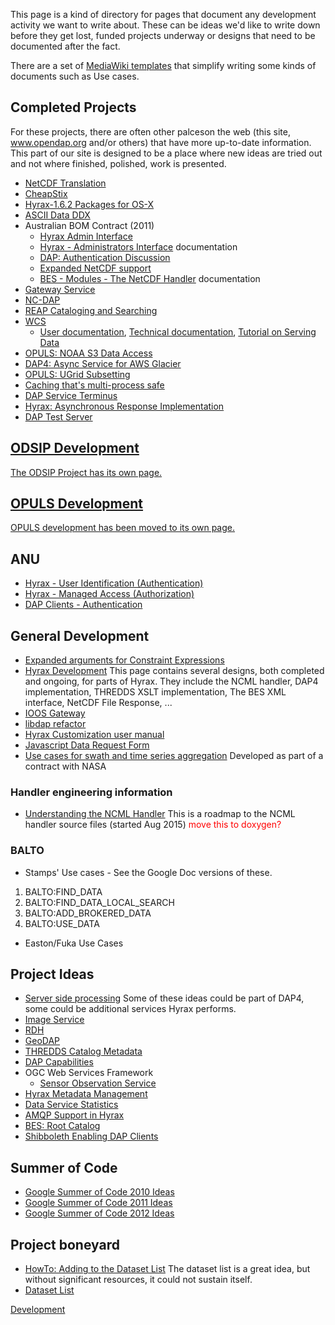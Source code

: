 This page is a kind of directory for pages that document any development
activity we want to write about. These can be ideas we'd like to write
down before they get lost, funded projects underway or designs that need
to be documented after the fact.

There are a set of [MediaWiki templates](Document_Templates "wikilink")
that simplify writing some kinds of documents such as Use cases.

## Completed Projects

For these projects, there are often other palceson the web (this site,
www.opendap.org and/or others) that have more up-to-date information.
This part of our site is designed to be a place where new ideas are
tried out and not where finished, polished, work is presented.

- [NetCDF Translation](NetCDF_Translation "wikilink")
- [CheapStix](CheapStix "wikilink")
- [Hyrax-1.6.2 Packages for
  OS-X](Hyrax-1.6.2_Packages_for_OS-X "wikilink")
- [ASCII Data DDX](ASCII_Data_DDX "wikilink")
- Australian BOM Contract (2011)
  - [Hyrax Admin Interface](Hyrax_Admin_Interface "wikilink")
  - [Hyrax - Administrators
    Interface](Hyrax_-_Administrators_Interface "wikilink")
    documentation
  - [DAP: Authentication
    Discussion](DAP:_Authentication_Discussion "wikilink")
  - [Expanded NetCDF support](Expanded_NetCDF_support "wikilink")
  - [BES - Modules - The NetCDF
    Handler](BES_-_Modules_-_The_NetCDF_Handler "wikilink")
    documentation
- [Gateway Service](Gateway_Service "wikilink")
- [NC-DAP](NC-DAP "wikilink")
- [REAP Cataloging and
  Searching](REAP_Cataloging_and_Searching "wikilink")
- [WCS](WCS "wikilink")
  - [User documentation](WCS_Service_version_1.1 "wikilink"), [Technical
    documentation](WCS_Technical_Description "wikilink"), [Tutorial on
    Serving Data](WCS_Tutorial_on_Serving_Data "wikilink")
- [OPULS: NOAA S3 Data Access](OPULS:_NOAA_S3_Data_Access "wikilink")
- [DAP4: Async Service for AWS
  Glacier](DAP4:_Async_Service_for_AWS_Glacier "wikilink")
- [OPULS: UGrid Subsetting](OPULS:_UGrid_Subsetting "wikilink")
- [Caching that's multi-process
  safe](Caching_that's_multi-process_safe "wikilink")
- [DAP Service Terminus](DAP_Service_Terminus "wikilink")
- [Hyrax: Asynchronous Response
  Implementation](Hyrax:_Asynchronous_Response_Implementation "wikilink")
- [DAP Test Server](DAP_Test_Server "wikilink")

## [ODSIP Development](ODSIP_Development "wikilink")

[The ODSIP Project has its own page.](ODSIP_Development "wikilink")

## [OPULS Development](OPULS_Development "wikilink")

[OPULS development has been moved to its own
page.](OPULS_Development "wikilink")

## ANU

- [Hyrax - User Identification
  (Authentication)](Hyrax_-_User_Identification_(Authentication) "wikilink")
- [Hyrax - Managed Access
  (Authorization)](Hyrax_-_Managed_Access_(Authorization) "wikilink")
- [DAP Clients -
  Authentication](DAP_Clients_-_Authentication "wikilink")

## General Development

- [Expanded arguments for Constraint
  Expressions](Expanded_arguments_for_Constraint_Expressions "wikilink")
- [Hyrax Development](Hyrax_Development "wikilink") This page contains
  several designs, both completed and ongoing, for parts of Hyrax. They
  include the NCML handler, DAP4 implementation, THREDDS XSLT
  implementation, The BES XML interface, NetCDF File Response, ...
- [IOOS Gateway](IOOS_Gateway "wikilink")
- [libdap refactor](libdap_refactor "wikilink")
- [Hyrax Customization user
  manual](Hyrax_Customization_user_manual "wikilink")
- [Javascript Data Request
  Form](Javascript_Data_Request_Form "wikilink")
- [Use cases for swath and time series
  aggregation](Use_cases_for_swath_and_time_series_aggregation "wikilink")
  Developed as part of a contract with NASA

### Handler engineering information

- [Understanding the NCML
  Handler](Understanding_the_NCML_Handler "wikilink") This is a roadmap
  to the NCML handler source files (started Aug 2015)
  <font color="red">move this to doxygen?</font>

### BALTO

- Stamps' Use cases - See the Google Doc versions of these.

1.  BALTO:FIND_DATA
2.  BALTO:FIND_DATA_LOCAL_SEARCH
3.  BALTO:ADD_BROKERED_DATA
4.  BALTO:USE_DATA

- Easton/Fuka Use Cases

## Project Ideas

- [Server side processing](Server_side_processing "wikilink") Some of
  these ideas could be part of DAP4, some could be additional services
  Hyrax performs.
- [Image Service](Image_Service "wikilink")
- [RDH](Relational_Database_Handler "wikilink")
- [GeoDAP](GeoDAP "wikilink")
- [THREDDS Catalog Metadata](THREDDS_Catalog_Metadata "wikilink")
- [DAP Capabilities](DAP_Capabilities "wikilink")
- OGC Web Services Framework
  - [Sensor Observation Service](Sensor_Observation_Service "wikilink")
- [Hyrax Metadata Management](Hyrax_Metadata_Management "wikilink")
- [Data Service Statistics](Data_Service_Statistics "wikilink")
- [AMQP Support in Hyrax](AMQP_Support_in_Hyrax "wikilink")
- [BES: Root Catalog](BES:_Root_Catalog "wikilink")
- [Shibboleth Enabling DAP
  Clients](Shibboleth_Enabling_DAP_Clients "wikilink")

## Summer of Code

- [Google Summer of Code 2010
  Ideas](Google_Summer_of_Code_2010_Ideas "wikilink")
- [Google Summer of Code 2011
  Ideas](Google_Summer_of_Code_2011_Ideas "wikilink")
- [Google Summer of Code 2012
  Ideas](Google_Summer_of_Code_2012_Ideas "wikilink")

## Project boneyard

- [HowTo: Adding to the Dataset
  List](HowTo:_Adding_to_the_Dataset_List "wikilink") The dataset list
  is a great idea, but without significant resources, it could not
  sustain itself.
- [Dataset List](Dataset_List "wikilink")

[Development](Category:Development "wikilink")